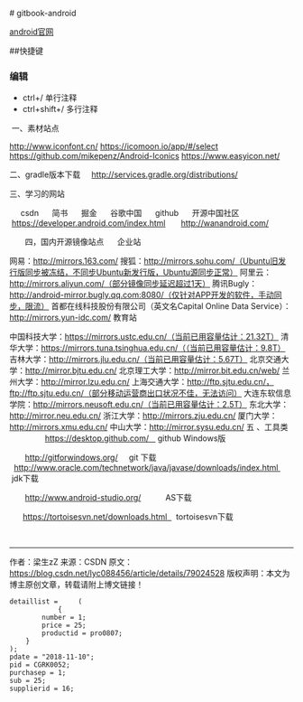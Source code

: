 [](2.UI)# gitbook-android

[android官网](https://developer.android.google.cn)

##快捷键

### 编辑
* ctrl+/         单行注释 <!-- 注释内容 -->
* ctrl+shift+/   多行注释 <!-- 注释内容 -->


 一、素材站点

http://www.iconfont.cn/
https://icomoon.io/app/#/select
https://github.com/mikepenz/Android-Iconics
https://www.easyicon.net/

二、gradle版本下载
   
http://services.gradle.org/distributions/

三、学习的网站

     csdn
     简书
     掘金
     谷歌中国
     github
     开源中国社区
     https://developer.android.com/index.html
      http://wanandroid.com/

      
四，国内开源镜像站点
    
企业站

网易：http://mirrors.163.com/
搜狐：http://mirrors.sohu.com/（Ubuntu旧发行版同步被冻结，不同步Ubuntu新发行版，Ubuntu源同步正常）
阿里云：http://mirrors.aliyun.com/（部分镜像同步延迟超过1天）
腾讯Bugly：http://android-mirror.bugly.qq.com:8080/（仅针对APP开发的软件，手动同步，限流）
首都在线科技股份有限公司（英文名Capital Online Data Service）：http://mirrors.yun-idc.com/
教育站

中国科技大学：https://mirrors.ustc.edu.cn/（当前已用容量估计：21.32T）
清华大学：https://mirrors.tuna.tsinghua.edu.cn/（（当前已用容量估计：9.8T）
吉林大学：http://mirrors.jlu.edu.cn/（当前已用容量估计：5.67T）
北京交通大学：http://mirror.bjtu.edu.cn/
北京理工大学：http://mirror.bit.edu.cn/web/
兰州大学：http://mirror.lzu.edu.cn/
上海交通大学：http://ftp.sjtu.edu.cn/，ftp://ftp.sjtu.edu.cn/（部分移动运营商出口状况不佳，无法访问）
大连东软信息学院：http://mirrors.neusoft.edu.cn/（当前已用容量估计：2.5T）
东北大学：http://mirror.neu.edu.cn/
浙江大学：http://mirrors.zju.edu.cn/
厦门大学：http://mirrors.xmu.edu.cn/
中山大学：http://mirror.sysu.edu.cn/
五 、工具类
          
       https://desktop.github.com/    github Windows版

       http://gitforwindows.org/     git 下载
  
      http://www.oracle.com/technetwork/java/javase/downloads/index.html   jdk下载

       http://www.android-studio.org/           AS下载

      https://tortoisesvn.net/downloads.html    tortoisesvn下载


    

--------------------- 
作者：梁生zZ 
来源：CSDN 
原文：https://blog.csdn.net/lyc088456/article/details/79024528 
版权声明：本文为博主原创文章，转载请附上博文链接！



    detaillist =     (
                {
            number = 1;
            price = 25;
            productid = pro0807;
        }
    );
    pdate = "2018-11-10";
    pid = CGRK0052;
    purchasep = 1;
    sub = 25;
    supplierid = 16;













